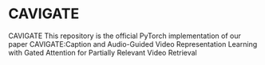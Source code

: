 # CAVIGATE
CAVIGATE
This repository is the official PyTorch implementation of our paper CAVIGATE:Caption and Audio-Guided Video Representation Learning with Gated Attention for Partially Relevant Video Retrieval
